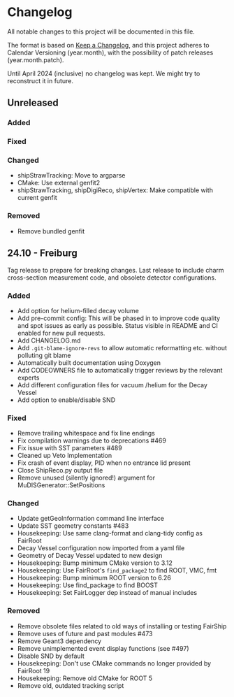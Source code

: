 # Changelog

All notable changes to this project will be documented in this file.

The format is based on [Keep a
Changelog](https://keepachangelog.com/en/1.1.0/), and this project adheres to
Calendar Versioning (year.month), with the possibility of patch releases
(year.month.patch).

Until April 2024 (inclusive) no changelog was kept. We might try to reconstruct
it in future.

## Unreleased

### Added

### Fixed

### Changed

* shipStrawTracking: Move to argparse
* CMake: Use external genfit2
* shipStrawTracking, shipDigiReco, shipVertex: Make compatible with current genfit

### Removed

* Remove bundled genfit

## 24.10 - Freiburg

Tag release to prepare for breaking changes. Last release to include charm
cross-section measurement code, and obsolete detector configurations.

### Added

* Add option for helium-filled decay volume
* Add pre-commit config: This will be phased in to improve code quality and
  spot issues as early as possible. Status visible in README and CI enabled for
  new pull requests.
* Add CHANGELOG.md
* Add `.git-blame-ignore-revs` to allow automatic reformatting etc. without
  polluting git blame
* Automatically built documentation using Doxygen
* Add CODEOWNERS file to automatically trigger reviews by the relevant experts
* Add different configuration files for vacuum /helium for the Decay Vessel
* Add option to enable/disable SND

### Fixed

* Remove trailing whitespace and fix line endings
* Fix compilation warnings due to deprecations #469
* Fix issue with SST parameters #489
* Cleaned up Veto Implementation
* Fix crash of event display, PID when no entrance lid present
* Close ShipReco.py output file
* Remove unused (silently ignored!) argument for MuDISGenerator::SetPositions

### Changed

* Update getGeoInformation command line interface
* Update SST geometry constants #483
* Housekeeping: Use same clang-format and clang-tidy config as FairRoot
* Decay Vessel configuration now imported from a yaml file
* Geometry of Decay Vessel updated to new design
* Housekeeping: Bump minimum CMake version to 3.12
* Housekeeping: Use FairRoot's `find_package2` to find ROOT, VMC, fmt
* Housekeeping: Bump minimum ROOT version to 6.26
* Housekeeping: Use find_package to find BOOST
* Housekeeping: Set FairLogger dep instead of manual includes

### Removed

* Remove obsolete files related to old ways of installing or testing FairShip
* Remove uses of future and past modules #473
* Remove Geant3 dependency
* Remove unimplemented event display functions (see #497)
* Disable SND by default
* Housekeeping: Don't use CMake commands no longer provided by FairRoot 19
* Housekeeping: Remove old CMake for ROOT 5
* Remove old, outdated tracking script
